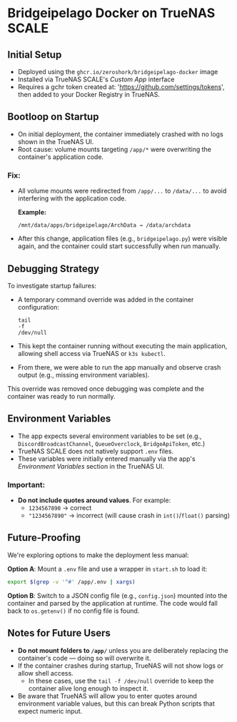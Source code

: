 # Bridgeipelago Docker on TrueNAS SCALE

## Initial Setup

- Deployed using the `ghcr.io/zeroshork/bridgeipelago-docker` image
- Installed via TrueNAS SCALE's *Custom App* interface
- Requires a gchr token created at: 'https://github.com/settings/tokens', then added to your Docker Registry in TrueNAS.

## Bootloop on Startup

- On initial deployment, the container immediately crashed with no logs shown in the TrueNAS UI.
- Root cause: volume mounts targeting `/app/*` were overwriting the container's application code.

### Fix:
- All volume mounts were redirected from `/app/...` to `/data/...` to avoid interfering with the application code.

  **Example:**
  ```
  /mnt/data/apps/bridgeipelago/ArchData → /data/archdata
  ```

- After this change, application files (e.g., `bridgeipelago.py`) were visible again, and the container could start successfully when run manually.

## Debugging Strategy

To investigate startup failures:

- A temporary command override was added in the container configuration:

  ```
  tail
  -f
  /dev/null
  ```

- This kept the container running without executing the main application, allowing shell access via TrueNAS or `k3s kubectl`.
- From there, we were able to run the app manually and observe crash output (e.g., missing environment variables).

This override was removed once debugging was complete and the container was ready to run normally.

## Environment Variables

- The app expects several environment variables to be set (e.g., `DiscordBroadcastChannel`, `QueueOverclock`, `BridgeApiToken`, etc.)
- TrueNAS SCALE does not natively support `.env` files.
- These variables were initially entered manually via the app's *Environment Variables* section in the TrueNAS UI.

### Important:
- **Do not include quotes around values**. For example:
  - `1234567890` → correct
  - `"1234567890"` → incorrect (will cause crash in `int()`/`float()` parsing)

## Future-Proofing

We're exploring options to make the deployment less manual:

**Option A**: Mount a `.env` file and use a wrapper in `start.sh` to load it:

```sh
export $(grep -v '^#' /app/.env | xargs)
```

**Option B**: Switch to a JSON config file (e.g., `config.json`) mounted into the container and parsed by the application at runtime. The code would fall back to `os.getenv()` if no config file is found.

## Notes for Future Users

- **Do not mount folders to `/app/`** unless you are deliberately replacing the container's code — doing so will overwrite it.
- If the container crashes during startup, TrueNAS will not show logs or allow shell access.
  - In these cases, use the `tail -f /dev/null` override to keep the container alive long enough to inspect it.
- Be aware that TrueNAS will allow you to enter quotes around environment variable values, but this can break Python scripts that expect numeric input.

